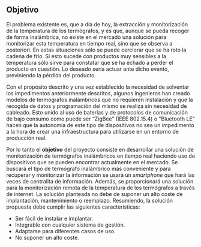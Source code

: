 ## Objetivo

El problema existente es, que a día de hoy, la extracción y monitorización de la temperatura de los termógrafos, y es que, aunque se pueda recoger de forma inalámbrica, no existe en el mercado una solución para monitorizar esta temperatura en tiempo real, sino que se observa a posteriori. En estas situaciones sólo se puede cerciorar que se ha roto la cadena de frío. Si esto sucede con productos muy sensibles a la temperatura sólo sirve para constatar que se ha echado a perder el producto en cuestión. Lo deseado sería actuar ante dicho evento, previniendo la pérdida del producto.

Con el propósito descrito y una vez establecido la necesidad de solventar los impedimentos anteriormente descritos, algunos ingenieros han creado modelos de termógrafos inalámbricos que no requieren instalación y que la recogida de datos y programación del mismo se realiza sin necesidad de cableado. Esto unido al uso de baterías y de protocolos de comunicación de bajo consumo como puede ser “ZigBee” (IEEE 802.15.4) o "Bluetooth LE" hacen que la autonomía de este tipo de dispositivos no sea un impedimento a la hora de crear una infraestructura para utilizarse en un entorno de producción real.

Por lo tanto el **objetivo** del proyecto consiste en desarrollar una solución de monitorización de termógrafos inalámbricos en tiempo real haciendo uso de dispositivos que se pueden encontrar actualmente en el mercado. Se buscará el tipo de termógrafo inalámbrico más conveniente y para recuperar y monitorizar la información se usará un *smartphone* que hará las veces de centralita de información. Además, se proporcionará una solución para la monitorización remota de la temperatura de los termógrafos a través de internet. La solución planteada no debe de suponer un alto coste de implantación, mantenimiento o reemplazo. Resumiendo, la solución propuesta debe cumplir las siguientes características:

- Ser fácil de instalar e implantar.
- Integrable con cualquier sistema de gestión.
- Adaptarse para diferentes casos de uso.
- No suponer un alto coste.
